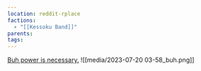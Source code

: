 ```yaml
---
location: reddit-rplace
factions:
  - "[[Kessoku Band]]"
parents: 
tags: 
---
```

[Buh power is necessary.](https://discord.com/channels/1093664259273130084/1131230952119615600/1131434900717834332)
![[media/2023-07-20 03-58_buh.png]]
